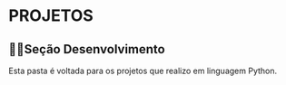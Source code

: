 # PROJETOS

## 👨‍💻Seção Desenvolvimento

Esta pasta é voltada para os projetos que realizo em linguagem Python.